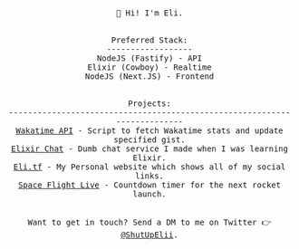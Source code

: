 <p align="center">
  <br><br>
  <samp>
    👋 Hi! I'm Eli.
    <br>
    <br>
    <br>
    Preferred Stack:
    <br>
    ------------------
    <br>
    NodeJS (Fastify) - API
    <br>
    Elixir (Cowboy) - Realtime
    <br>
    NodeJS (Next.JS) - Frontend
    <br>
    <br>
    <br>
    Projects:
    <br>
    -------------------------------------------------------------------------
    <br>
    <a href="https://github.com/hox/wakatime-api">Wakatime API</a> - Script to fetch Wakatime stats and update specified gist.
    <br>
    <a href="https://nw.wtf">Elixir Chat</a> - Dumb chat service I made when I was learning Elixir.
    <br>
    <a href="https://eli.tf">Eli.tf</a> - My Personal website which shows all of my social links.
    <br>
    <a href="https://spaceflight.live">Space Flight Live</a> - Countdown timer for the next rocket launch.  
    <br>
    <br>
    <br>
    Want to get in touch? Send a DM to me on Twitter 👉 <a href="https://go.eli.tf/twitter">@ShutUpElii</a>.
  </samp>
</p>
